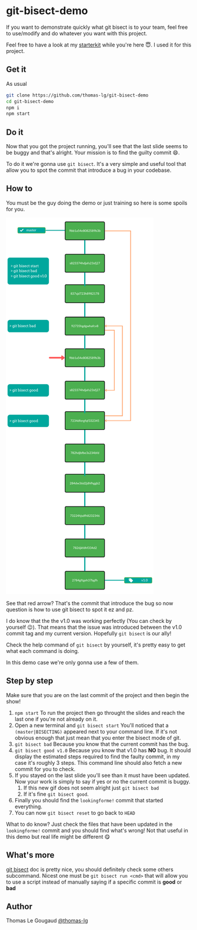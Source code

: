 # git-bisect-demo

If you want to demonstrate quickly what git bisect is to your team, feel free to use/modify and do whatever you want with this project.

Feel free to have a look at my [starterkit](https://github.com/thomas-lg/react-webpack-starterkit.git) while you're here :innocent:. I used it for this project.

## Get it

As usual

```bash
git clone https://github.com/thomas-lg/git-bisect-demo
cd git-bisect-demo
npm i
npm start
```

## Do it

Now that you got the project running, you'll see that the last slide seems to be buggy and that's alright. Your mission is to find the guilty commit :smile:.

To do it we're gonna use `git bisect`. It's a very simple and useful tool that allow you to spot the commit that introduce a bug in your codebase.

## How to

You must be the guy doing the demo or just training so here is some spoils for you.

![alt text][branch]

See that red arrow? That's the commit that introduce the bug so now question is how to use git bisect to spot it ez and pz.

I do know that the the v1.0 was working perfectly (You can check by yourself 😉). That means that the issue was introduced between the v1.0 commit tag and my current version. Hopefully `git bisect` is our ally!

Check the help command of `git bisect` by yourself, it's pretty easy to get what each command is doing.

In this demo case we're only gonna use a few of them.

## Step by step

Make sure that you are on the last commit of the project and then begin the show!

1. `npm start` To run the project then go throught the slides and reach the last one if you're not already on it.
2. Open a new terminal and `git bisect start` You'll noticed that a `(master|BISECTING)` appeared next to your command line. If it's not obvious enough that just mean that you enter the bisect mode of git.
3. `git bisect bad` Because you know that the current commit has the bug.
4. `git bisect good v1.0` Because you know that v1.0 has **NO** bug. It should display the estimated steps required to find the faulty commit, in my case it's roughly 3 steps. This command line should also fetch a new commit for you to check.
5. If you stayed on the last slide you'll see than it must have been updated. Now your work is simply to say if yes or no the current commit is buggy.
   1. If this new gif does not seem alright just `git bisect bad`
   2. If it's fine `git bisect good`.
6. Finally you should find the `lookingforme!` commit that started everything.
7. You can now `git bisect reset` to go back to `HEAD`

What to do know? Just check the files that have been updated in the `lookingforme!` commit and you should find what's wrong! Not that useful in this demo but real life might be different 😋

## What's more

[git bisect](https://git-scm.com/docs/git-bisect) doc is pretty nice, you should definitely check some others subcommand. Nicest one must be `git bisect run <cmd>` that will allow you to use a script instead of manually saying if a specific commit is **good** or **bad**

## Author

Thomas Le Gougaud [@thomas-lg](https://github.com/thomas-lg)

[branch]: ./readme/vert_bisect.png
[git_command]: ./readme/bisect_cmd.png
[bisect_begin]: ./readme/bisect_begin.png
